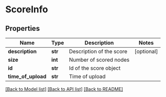# ScoreInfo

## Properties
Name | Type | Description | Notes
------------ | ------------- | ------------- | -------------
**description** | **str** | Description of the score | [optional] 
**size** | **int** | Number of scored nodes | 
**id** | **str** | Id of the score object | 
**time_of_upload** | **str** | Time of upload | 

[[Back to Model list]](../README.md#documentation-for-models) [[Back to API list]](../README.md#documentation-for-api-endpoints) [[Back to README]](../README.md)


